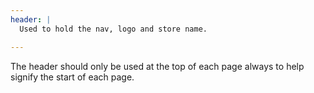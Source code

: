 ```yaml
---
header: |
  Used to hold the nav, logo and store name.

---
```


The header should only be used at the top of each page always to help signify the start of each page.
